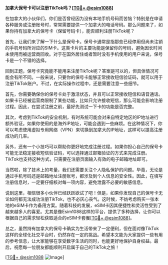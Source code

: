 **加拿大保号卡可以注册TikTok吗？[[TG💪+ @esim1088](https://t.me/s/esim1088)]**

在加拿大的小伙伴们，你们是否曾经因为没有本地手机号码而苦恼？特别是在申请各种服务或注册账号时，常常需要提供一个加拿大的电话号码。那么问题来了，如果你持有加拿大的保号卡（保留号码卡），能否顺利注册TikTok呢？

首先，让我们来了解一下什么是保号卡。保号卡通常是指那些已经停用但尚未注销的手机号码所对应的SIM卡。这类卡片的主要功能是保留你的号码，避免因长时间未使用而被运营商回收。对于在国外居住或者暂时没有手机使用的用户来说，保号卡是一个不错的选择。

回到正题，保号卡究竟能不能用来注册TikTok呢？答案是可以的，但具体情况可能会有所不同。一般来说，只要你的保号卡能够正常接收短信验证码，就可以用于注册TikTok账户。不过，在实际操作过程中，还是需要注意一些细节。

首先，你需要确保你的保号卡处于激活状态，并且可以正常接收短信和语音通话。如果卡已经被运营商限制了某些功能，比如只允许接收短信，那么可能会影响注册过程。因此，在尝试注册之前，最好先测试一下卡的功能是否完整。

其次，考虑到TikTok的安全机制，有时系统可能会对来自特定地区的IP地址进行额外验证。如果你使用的是海外IP地址，可能会遇到一些麻烦。在这种情况下，你可以考虑使用虚拟专用网络（VPN）来切换到加拿大的IP地址，这样可以提高注册成功的几率。

另外，还有一个小技巧可以帮助你更好地完成注册过程。如果你担心自己的保号卡可能无法稳定接收短信验证码，可以选择通过邮箱验证的方式来完成注册。TikTok也支持这种方式，只需要在注册页面输入有效的电子邮箱地址即可。

当然啦，除了技术上的考量，我们还需要关注个人隐私保护的问题。毕竟，无论是通过手机号码还是邮箱地址注册账号，都涉及到个人信息的安全性。因此，在填写注册信息时，一定要仔细核对每一项内容，避免泄露不必要的敏感信息。

说到这里，相信很多小伙伴已经跃跃欲试了吧！但是，如果你发现自己的保号卡无论如何都无法成功注册TikTok，也不必灰心丧气。这时候，不妨考虑购买一张本地的eSIM卡作为备用方案。随着科技的发展，eSIM卡因其便捷性和灵活性受到了越来越多人的喜爱。尤其是像Esim1088这样的平台，提供了多种选择，让你可以根据自己的需求轻松获取适合的eSIM卡套餐[[TG💪+ @esim1088](https://t.me/s/esim1088)]。

总之，虽然持有加拿大的保号卡确实为生活带来了一定便利，但在面对像TikTok这样的全球化社交平台时，仍然存在一定的挑战。希望本文能为大家提供一些有用的参考信息，让大家能够在享受数字生活的同时，也能更好地保护自身权益。最后，祝愿每一位朋友都能顺利开启属于自己的TikTok之旅！

[[TG💪+ @esim1088](https://t.me/s/esim1088) ![Image](https://i.postimg.cc/4NQfJmqS/Snipaste-2025-05-13-00-14-12.png)]